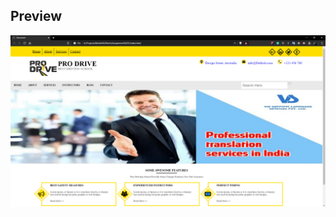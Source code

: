 ## Preview

![](https://github.com/yakothari25/MobileTechnology/blob/master/Assignment%201/Assign1.PNG)
